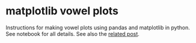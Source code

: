 # matplotlib vowel plots

Instructions for making vowel plots using pandas and matplotlib in python. See notebook for all details. See also the [related post](https://www.nickdanis.com/2021/06/03/how-to-make-a-vowel-chart-using-matplotlib.html). 